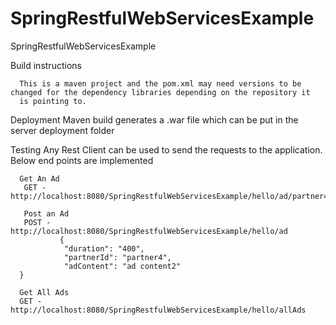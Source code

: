 # SpringRestfulWebServicesExample
SpringRestfulWebServicesExample


Build instructions

      This is a maven project and the pom.xml may need versions to be changed for the dependency libraries depending on the repository it 
      is pointing to.
      
 Deployment 
      Maven build generates a .war file which can be put in the server deployment folder

     
  Testing 
      Any Rest Client can be used to send the requests to the application. Below end points are implemented
      
      Get An Ad
       GET -  http://localhost:8080/SpringRestfulWebServicesExample/hello/ad/partner4
       
       Post an Ad
       POST - http://localhost:8080/SpringRestfulWebServicesExample/hello/ad
               {
                "duration": "400",
                "partnerId": "partner4",
                "adContent": "ad content2"
      }
      
      Get All Ads
      GET - http://localhost:8080/SpringRestfulWebServicesExample/hello/allAds

      
